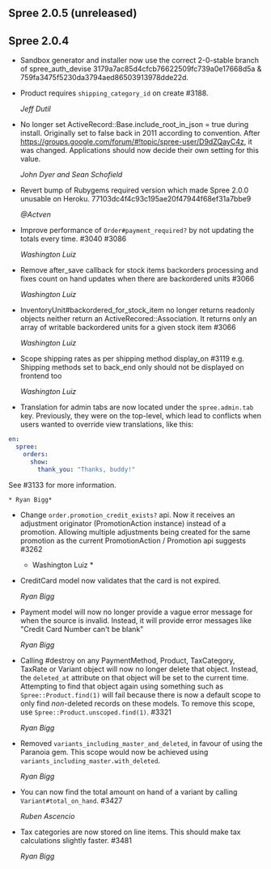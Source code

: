 ## Spree 2.0.5 (unreleased)

## Spree 2.0.4

*  Sandbox generator and installer now use the correct 2-0-stable branch of spree_auth_devise 
3179a7ac85d4cfcb76622509fc739a0e17668d5a & 759fa3475f5230da3794aed86503913978dde22d.

* Product requires `shipping_category_id` on create #3188.

    *Jeff Dutil*

*   No longer set ActiveRecord::Base.include_root_in_json = true during install.
    Originally set to false back in 2011 according to convention. After
    https://groups.google.com/forum/#!topic/spree-user/D9dZQayC4z, it
    was changed. Applications should now decide their own setting for this value.

    *John Dyer and Sean Schofield*

* Revert bump of Rubygems required version which made Spree 2.0.0 unusable on Heroku. 77103dc4f4c93c195ae20f47944f68ef31a7bbe9

    *@Actven*

* Improve performance of `Order#payment_required?` by not updating the totals every time. #3040 #3086

    *Washington Luiz*

* Remove after_save callback for stock items backorders processing and
    fixes count on hand updates when there are backordered units #3066

    *Washington Luiz*

* InventoryUnit#backordered_for_stock_item no longer returns readonly objects
    neither return an ActiveRecored::Association. It returns only an array of
    writable backordered units for a given stock item #3066

    *Washington Luiz*

* Scope shipping rates as per shipping method display_on #3119
    e.g. Shipping methods set to back_end only should not be displayed on frontend too

   *Washington Luiz*

* Translation for admin tabs are now located under the `spree.admin.tab` key. Previously, they were on the top-level, which lead to conflicts when users wanted to override view translations, like this:

```yml
en:
  spree:
    orders:
      show:
        thank_you: "Thanks, buddy!"
```

See #3133 for more information.

    * Ryan Bigg*

*   Change `order.promotion_credit_exists?` api. Now it receives an adjustment
    originator (PromotionAction instance) instead of a promotion. Allowing
    multiple adjustments being created for the same promotion as the current
    PromotionAction / Promotion api suggests #3262

    * Washington Luiz *

* CreditCard model now validates that the card is not expired.

    *Ryan Bigg*

* Payment model will now no longer provide a vague error message for when the source is invalid. Instead, it will provide error messages like "Credit Card Number can't be blank"

    *Ryan Bigg*

* Calling #destroy on any PaymentMethod, Product, TaxCategory, TaxRate or Variant object will now no longer delete that object. Instead, the `deleted_at` attribute on that object will be set to the current time. Attempting to find that object again using something such as `Spree::Product.find(1)` will fail because there is now a default scope to only find *non*-deleted records on these models. To remove this scope, use `Spree::Product.unscoped.find(1)`. #3321

    *Ryan Bigg*

* Removed `variants_including_master_and_deleted`, in favour of using the Paranoia gem. This scope would now be achieved using `variants_including_master.with_deleted`.

    *Ryan Bigg*

* You can now find the total amount on hand of a variant by calling `Variant#total_on_hand`. #3427

    *Ruben Ascencio*

* Tax categories are now stored on line items. This should make tax calculations slightly faster. #3481

    *Ryan Bigg*